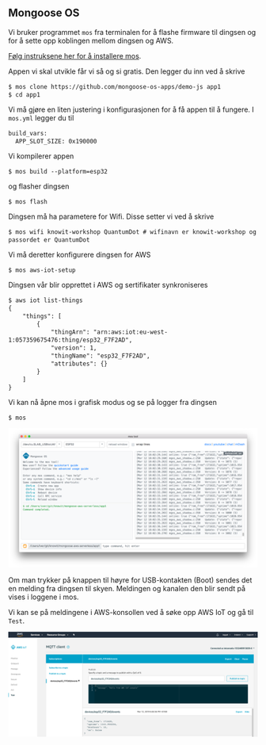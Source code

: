 ## Mongoose OS

Vi bruker programmet `mos` fra terminalen for å flashe firmware til dingsen og for å sette opp koblingen mellom dingsen og AWS.

[Følg instruksene her for å installere mos](https://mongoose-os.com/docs/mongoose-os/quickstart/setup.md).

Appen vi skal utvikle får vi så og si gratis. Den legger du inn ved å skrive

```
$ mos clone https://github.com/mongoose-os-apps/demo-js app1
$ cd app1
```

Vi må gjøre en liten justering i konfigurasjonen for å få appen til å fungere.
I `mos.yml` legger du til

```
build_vars:
  APP_SLOT_SIZE: 0x190000
```

Vi kompilerer appen

```
$ mos build --platform=esp32
```

og flasher dingsen

```
$ mos flash
```

Dingsen må ha parametere for Wifi. Disse setter vi ved å skrive 

```
$ mos wifi knowit-workshop QuantumDot # wifinavn er knowit-workshop og passordet er QuantumDot
```

Vi må deretter konfigurere dingsen for AWS

```
$ mos aws-iot-setup
```

Dingsen vår blir opprettet i AWS og sertifikater synkroniseres

```
$ aws iot list-things
{
    "things": [
        {
            "thingArn": "arn:aws:iot:eu-west-1:057359675476:thing/esp32_F7F2AD",
            "version": 1,
            "thingName": "esp32_F7F2AD",
            "attributes": {}
        }
    ]
}
```

Vi kan nå åpne mos i grafisk modus og se på logger fra dingsen

```
$ mos
```

![](./mos.png)

Om man trykker på knappen til høyre for USB-kontakten (Boot) sendes det en melding fra dingsen til skyen. Meldingen og kanalen den blir sendt på vises i loggene i mos.

Vi kan se på meldingene i AWS-konsollen ved å søke opp AWS IoT og gå til `Test`.

![](./aws-iot-sub.png)

